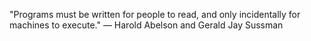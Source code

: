 "Programs must be written for people to read, and only incidentally for machines to execute." — Harold Abelson and Gerald Jay Sussman
